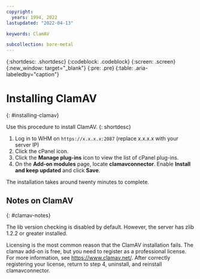 ```yaml
---
copyright:
  years: 1994, 2022
lastupdated: "2022-04-13"

keywords: ClamAV

subcollection: bare-metal
---
```

{:shortdesc: .shortdesc}
{:codeblock: .codeblock}
{:screen: .screen}
{:new_window: target="_blank"}
{:pre: .pre}
{:table: .aria-labeledby="caption"}

# Installing ClamAV
{: #installing-clamav}

Use this procedure to install ClamAV.
{: shortdesc}

1. Log in to WHM on `https://x.x.x.x:2087` (replace x.x.x.x with your server IP)
2. Click the cPanel icon.
3. Click the **Manage plug-ins** icon to view the list of cPanel plug-ins.
4. On the **Add-on modules** page, locate **clamavconnector**. Enable **Install and keep updated** and click **Save**.

The installation takes around twenty minutes to complete.

## Notes on ClamAV
{: #clamav-notes}

The lib version checking is disabled by default. However, the server has zlib 1.2.2 or greater installed.

Licensing is the most common reason that the ClamAV installation fails. The clamav add-on is free, but you need to register as a professional license. For more information, see https://www.clamav.net/. After correctly registering your license, return to step 4, uninstall, and reinstall clamavconnector.
